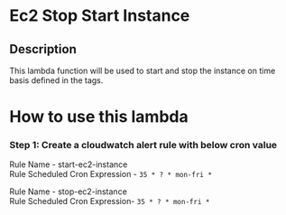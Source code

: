 # Ec2 Stop Start Instance

## Description

This lambda function will be used to start and stop the instance on time basis defined in the tags.


# How to use this lambda

### Step 1: Create a cloudwatch alert rule with below cron value

Rule Name - start-ec2-instance</br>
Rule Scheduled Cron Expression -  `35 * ? * mon-fri *`

Rule Name - stop-ec2-instance</br>
Rule Scheduled Cron Expression- `35 * ? * mon-fri *`

